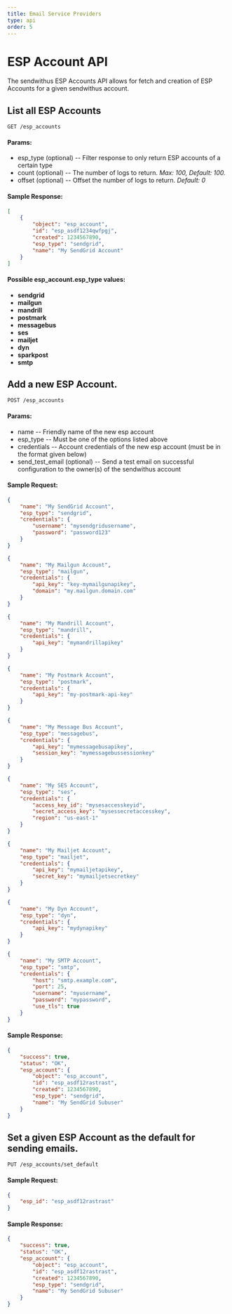 ```yaml
---
title: Email Service Providers
type: api
order: 5
---
```


# ESP Account API

The sendwithus ESP Accounts API allows for fetch and creation of ESP Accounts
for a given sendwithus account.

## List all ESP Accounts

`GET /esp_accounts`

#### Params:

- esp\_type (optional) -- Filter response to only return ESP accounts of a certain type
- count (optional) -- The number of logs to return. *Max: 100, Default: 100.*
- offset (optional) -- Offset the number of logs to return. *Default: 0*

#### Sample Response:

```json
[
    {
        "object": "esp_account",
        "id": "esp_asdf1234qwfpgj",
        "created": 1234567890,
        "esp_type": "sendgrid",
        "name": "My SendGrid Account"
    }
]
```

#### Possible esp\_account.esp\_type values:

- **sendgrid**
- **mailgun**
- **mandrill**
- **postmark**
- **messagebus**
- **ses**
- **mailjet**
- **dyn**
- **sparkpost**
- **smtp**



## Add a new ESP Account.

`POST /esp_accounts`

#### Params:

- name -- Friendly name of the new esp account
- esp_type -- Must be one of the options listed above
- credentials -- Account credentials of the new esp account (must be in the format given below)
- send\_test\_email (optional) -- Send a test email on successful configuration
                                to the owner(s) of the sendwithus account

#### Sample Request:

```json
{
    "name": "My SendGrid Account",
    "esp_type": "sendgrid",
    "credentials": {
        "username": "mysendgridusername",
        "password": "password123"
    }
}
```


```json
{
    "name": "My Mailgun Account",
    "esp_type": "mailgun",
    "credentials": {
        "api_key": "key-mymailgunapikey",
        "domain": "my.mailgun.domain.com"
    }
}
```


```json
{
    "name": "My Mandrill Account",
    "esp_type": "mandrill",
    "credentials": {
        "api_key": "mymandrillapikey"
    }
}
```


```json
{
    "name": "My Postmark Account",
    "esp_type": "postmark",
    "credentials": {
        "api_key": "my-postmark-api-key"
    }
}
```


```json
{
    "name": "My Message Bus Account",
    "esp_type": "messagebus",
    "credentials": {
        "api_key": "mymessagebusapikey",
        "session_key": "mymessagebussessionkey"
    }
}
```


```json
{
    "name": "My SES Account",
    "esp_type": "ses",
    "credentials": {
        "access_key_id": "mysesaccesskeyid",
        "secret_access_key": "mysessecretaccesskey",
        "region": "us-east-1"
    }
}
```


```json
{
    "name": "My Mailjet Account",
    "esp_type": "mailjet",
    "credentials": {
        "api_key": "mymailjetapikey",
        "secret_key": "mymailjetsecretkey"
    }
}
```


```json
{
    "name": "My Dyn Account",
    "esp_type": "dyn",
    "credentials": {
        "api_key": "mydynapikey"
    }
}
```


```json
{
    "name": "My SMTP Account",
    "esp_type": "smtp",
    "credentials": {
        "host": "smtp.example.com",
        "port": 25,
        "username": "myusername",
        "password": "mypassword",
        "use_tls": true
    }
}
```

#### Sample Response:

```json
{
    "success": true,
    "status": "OK",
    "esp_account": {
        "object": "esp_account",
        "id": "esp_asdf12rastrast",
        "created": 1234567890,
        "esp_type": "sendgrid",
        "name": "My SendGrid Subuser"
    }
}
```


## Set a given ESP Account as the default for sending emails.

`PUT /esp_accounts/set_default`

#### Sample Request:

```json
{
    "esp_id": "esp_asdf12rastrast"
}
```

#### Sample Response:

```json
{
    "success": true,
    "status": "OK",
    "esp_account": {
        "object": "esp_account",
        "id": "esp_asdf12rastrast",
        "created": 1234567890,
        "esp_type": "sendgrid",
        "name": "My SendGrid Subuser"
    }
}
```
